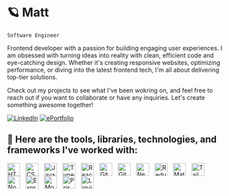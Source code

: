 # 🪐 Matt

`Software Engineer`

Frontend developer with a passion for building engaging user experiences. I am obsessed with turning ideas into reality with clean, efficient code and eye-catching design. Whether it's creating responsive websites, optimizing performance, or diving into the latest frontend tech, I'm all about delivering top-tier solutions.

Check out my projects to see what I've been wokring on, and feel free to reach out if you want to collaborate or have any inquiries. Let's create something awesome together!

[![LinkedIn](https://img.shields.io/badge/LinkedIn-0077B5?style=for-the-badge&logo=linkedin&logoColor=white)](https://www.linkedin.com/in/jonathan-doe/)
[![ePortfolio](https://img.shields.io/badge/ePortfolio-red?style=for-the-badge&logo=google-chrome&logoColor=white)](https://www.jonathandoe.com/)


## :hammer: Here are the tools, libraries, technologies, and frameworks I've worked with:
<img align="left" alt="HTML" width="30px" style="padding-right:10px;" src="https://cdn.jsdelivr.net/gh/devicons/devicon/icons/html5/html5-plain.svg" />
<img align="left" alt="CSS" width="30px" style="padding-right:10px;" src="https://cdn.jsdelivr.net/gh/devicons/devicon/icons/css3/css3-plain.svg" />
<img align="left" alt="JavaScript" width="30px" style="padding-right:10px;" src="https://cdn.jsdelivr.net/gh/devicons/devicon/icons/javascript/javascript-plain.svg" />
<img align="left" alt="TypeScript" width="30px" style="padding-right:10px;" src="https://cdn.jsdelivr.net/gh/devicons/devicon/icons/typescript/typescript-plain.svg" />
<img align="left" alt="React" width="30px" style="padding-right:10px;" src="https://cdn.jsdelivr.net/gh/devicons/devicon/icons/react/react-original.svg" />
<img align="left" alt="GitHub" width="30px" style="padding-right:10px;" src="https://cdn.jsdelivr.net/gh/devicons/devicon/icons/github/github-original.svg" />
<img align="left" alt="Git" width="30px" style="padding-right:10px;" src="https://cdn.jsdelivr.net/gh/devicons/devicon/icons/git/git-original.svg" />
<img align="left" alt="Next.js" width="30px" style="padding-right:10px;" src="https://cdn.jsdelivr.net/gh/devicons/devicon/icons/nextjs/nextjs-original.svg" />
<img align="left" alt="Redux" width="30px" style="padding-right:10px;" src="https://cdn.jsdelivr.net/gh/devicons/devicon/icons/redux/redux-original.svg" />
<img align="left" alt="MaterialUI" width="30px" style="padding-right:10px;" src="https://cdn.jsdelivr.net/gh/devicons/devicon/icons/materialui/materialui-plain.svg" />
<img align="left" alt="Tailwind" width="30px" style="padding-right:10px;" src="https://www.vectorlogo.zone/logos/tailwindcss/tailwindcss-icon.svg" />
<img align="left" alt="Node" width="30px" style="padding-right:10px;" src="https://static-00.iconduck.com/assets.00/node-js-icon-1817x2048-g8tzf91e.png" />
<img align="left" alt="Express" width="30px" style="padding-right:10px;" src="https://cdn.icon-icons.com/icons2/2699/PNG/512/expressjs_logo_icon_169185.png" />
<img align="left" alt="MongoDB" width="30px" style="padding-right:10px;" src="https://www.svgrepo.com/show/331488/mongodb.svg" />
<img align="left" alt="Prisma" width="30px" style="padding-right:10px;" src="https://static-00.iconduck.com/assets.00/prisma-icon-423x512-isxs6996.png" />
<img align="left" alt="Liquid" width="30px" style="padding-right:10px;" src="https://assets-global.website-files.com/64be309a0c8ae7454454fcef/653932043d90a3fa696fd68a_liquid-logo-text.png" />
